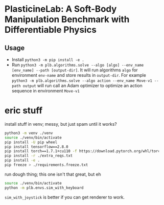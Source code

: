 # PlasticineLab: A Soft-Body Manipulation Benchmark with Differentiable Physics

## Usage
 - Install `python3 -m pip install -e .`
 - Run `python3 -m plb.algorithms.solve --algo [algo] --env_name [env_name] --path [output-dir]`. It will run algorithms `algo` for environment `env-name` and store results in `output-dir`. For example
    `python3 -m plb.algorithms.solve --algo action --env_name Move-v1 --path output` will run call an Adam optimizer to optimize an action sequence in environment `Move-v1`

# eric stuff

install stuff in venv; messy, but just spam until it works?

```sh
python3 -m venv ./venv
source ./venv/bin/activate
pip install -U pip wheel
pip install tensorflow==2.8.0
pip install torch==1.7.1+cu110 -f https://download.pytorch.org/whl/torch_stable.html
pip install -r ./extra_reqs.txt
pip install -e .
pip freeze > ./requirements.freeze.txt
```

run dough thing; this one isn't that great, but eh

```sh
source ./venv/bin/activate
python -m plb.envs.sim_with_keyboard
```

`sim_with_joystick` is better if you can get renderer to work.
